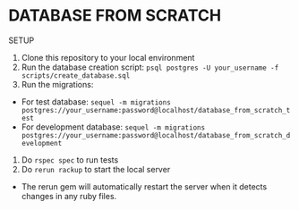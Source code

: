 DATABASE FROM SCRATCH
=====================

SETUP

1. Clone this repository to your local environment
1. Run the database creation script: `psql postgres -U your_username -f scripts/create_database.sql`
1. Run the migrations:
 * For test database: `sequel -m migrations postgres://your_username:password@localhost/database_from_scratch_test`
 * For development database: `sequel -m migrations postgres://your_username:password@localhost/database_from_scratch_development`
1. Do `rspec spec` to run tests
1. Do `rerun rackup` to start the local server
  * The rerun gem will automatically restart the server when it detects changes in any ruby files.